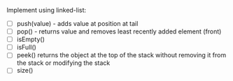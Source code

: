 Implement using linked-list:

- [ ] push(value) - adds value at position at tail
- [ ] pop() - returns value and removes least recently added element (front)
- [ ] isEmpty()
- [ ] isFull()
- [ ] peek() returns the object at the top of the stack without removing it from the stack or modifying the stack
- [ ] size()